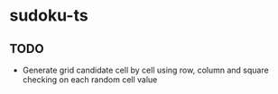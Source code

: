 # sudoku-ts

## TODO

- Generate grid candidate cell by cell using row, column and square checking on each random cell value
